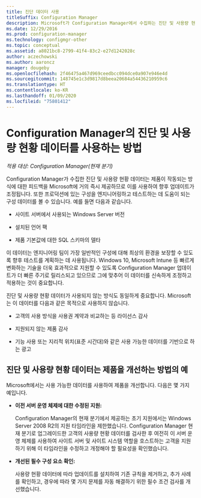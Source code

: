 ```yaml
---
title: 진단 데이터 사용
titleSuffix: Configuration Manager
description: Microsoft가 Configuration Manager에서 수집하는 진단 및 사용량 현황 데이터를 사용하는 방식을 알아봅니다.
ms.date: 12/29/2016
ms.prod: configuration-manager
ms.technology: configmgr-other
ms.topic: conceptual
ms.assetid: a8021bc8-2799-41f4-83c2-e27d1242028c
author: aczechowski
ms.author: aaroncz
manager: dougeby
ms.openlocfilehash: 2f46475a467d969ceedbcc094dce0a907e946e4d
ms.sourcegitcommit: 148745e1c3d9817d8beea20684a54436210959c6
ms.translationtype: HT
ms.contentlocale: ko-KR
ms.lasthandoff: 01/09/2020
ms.locfileid: "75801412"
---
```

# <a name="how-diagnostics-and-usage-data-is-used-for-configuration-manager"></a>Configuration Manager의 진단 및 사용량 현황 데이터를 사용하는 방법

*적용 대상: Configuration Manager(현재 분기)*

Configuration Manager가 수집한 진단 및 사용량 현황 데이터는 제품이 작동되는 방식에 대한 피드백을 Microsoft에 거의 즉시 제공하므로 이를 사용하여 향후 업데이트가 조정됩니다. 또한 프로덕션에 있는 구성을 엔지니어링하고 테스트하는 데 도움이 되는 구성 데이터를 볼 수 있습니다. 예를 들면 다음과 같습니다.  

-   사이트 서버에서 사용되는 Windows Server 버전  

-   설치된 언어 팩  

-   제품 기본값에 대한 SQL 스키마의 델타  

이 데이터는 엔지니어링 팀이 가장 일반적인 구성에 대해 최상의 환경을 보장할 수 있도록 향후 테스트를 계획하는 데 사용됩니다. Windows 10, Microsoft Intune 등 빠르게 변화하는 기술을 더욱 효과적으로 지원할 수 있도록 Configuration Manager 업데이트가 더 빠른 주기로 릴리스되고 있으므로 그에 맞추어 이 데이터를 신속하게 조정하고 적용하는 것이 중요합니다.  

진단 및 사용량 현황 데이터가 사용되지 않는 방식도 동일하게 중요합니다. Microsoft는 이 데이터를 다음과 같은 목적으로 사용하지 않습니다.  

-   고객의 사용 방식을 사용권 계약과 비교하는 등 라이선스 감사  

-   지원되지 않는 제품 감사  

-   기능 사용 또는 지리적 위치(표준 시간대)와 같은 사용 가능한 데이터를 기반으로 하는 광고  

##  <a name="bkmk_improve"></a> 진단 및 사용량 현황 데이터는 제품을 개선하는 방법의 예  
Microsoft에서는 사용 가능한 데이터를 사용하여 제품을 개선합니다. 다음은 몇 가지 예입니다.  

-   **이전 서버 운영 체제에 대한 수정된 지원:**  

     Configuration Manager의 현재 분기에서 제공하는 초기 지원에서는 Windows Server 2008 R2의 지원 타임라인을 제한했습니다. Configuration Manager 현재 분기로 업그레이드한 고객의 사용량 현황 데이터를 검사한 후 여전히 이 서버 운영 체제를 사용하여 사이트 서버 및 사이트 시스템 역할을 호스트하는 고객을 지원하기 위해 이 타임라인을 수정하고 개정해야 할 필요성을 확인했습니다.  

-   **개선된 필수 구성 요소 확인:**  

     사용량 현황 데이터에 따라 업데이트를 설치하여 기존 규칙을 제거하고, 추가 사례를 확인하고, 경우에 따라 몇 가지 문제를 자동 해결하기 위한 필수 조건 검사를 개선했습니다.  
